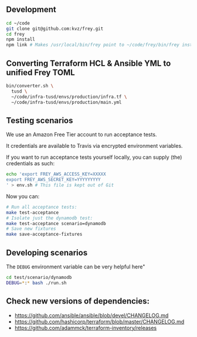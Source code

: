 ## Development

```bash
cd ~/code
git clone git@github.com:kvz/frey.git
cd frey
npm install
npm link # Makes /usr/local/bin/frey point to ~/code/frey/bin/frey instead of the global install
```

## Converting Terraform HCL & Ansible YML to unified Frey TOML

```bash
bin/converter.sh \
  tusd \
  ~/code/infra-tusd/envs/production/infra.tf \
  ~/code/infra-tusd/envs/production/main.yml
``` 


## Testing scenarios

We use an Amazon Free Tier account to run acceptance tests.

It credentials are available to Travis via encrypted environment variables.

If you want to run acceptance tests yourself locally, you can supply (the) 
credentials as such:

```bash
echo 'export FREY_AWS_ACCESS_KEY=XXXXX
export FREY_AWS_SECRET_KEY=YYYYYYYYY
' > env.sh # This file is kept out of Git
```

Now you can:

```bash
# Run all acceptance tests:
make test-acceptance
# Isolate just the dynamodb test:
make test-acceptance scenario=dynamodb
# Save new fixtures
make save-acceptance-fixtures
```

## Developing scenarios

The `DEBUG` environment variable can be very helpful here"

```bash
cd test/scenario/dynamodb
DEBUG=*:* bash ./run.sh
```

## Check new versions of dependencies:

 - <https://github.com/ansible/ansible/blob/devel/CHANGELOG.md>
 - <https://github.com/hashicorp/terraform/blob/master/CHANGELOG.md>
 - <https://github.com/adammck/terraform-inventory/releases>
